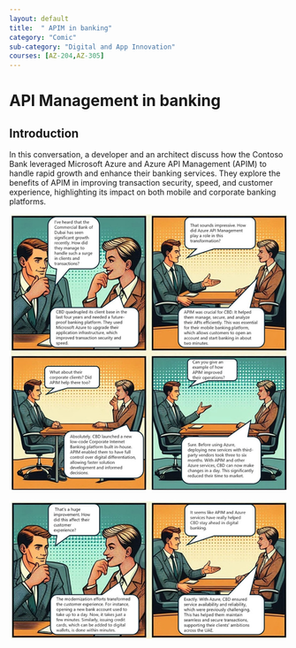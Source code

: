 ```yaml
---
layout: default
title:  " APIM in banking"
category: "Comic"
sub-category: "Digital and App Innovation"
courses: [AZ-204,AZ-305]
---
```

# API Management in banking

## Introduction
In this conversation, a developer and an architect discuss how the Contoso Bank leveraged Microsoft Azure and Azure API Management (APIM) to handle rapid growth and enhance their banking services. They explore the benefits of APIM in improving transaction security, speed, and customer experience, highlighting its impact on both mobile and corporate banking platforms.

![img](./images/apim1.jpg)

![img](./images/apim2.jpg)
